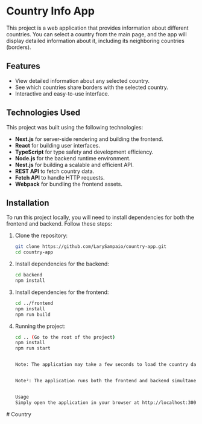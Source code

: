# **Country Info App**

This project is a web application that provides information about different countries. You can select a country from the main page, and the app will display detailed information about it, including its neighboring countries (borders).

## **Features**

- View detailed information about any selected country.
- See which countries share borders with the selected country.
- Interactive and easy-to-use interface.

## **Technologies Used**

This project was built using the following technologies:

- **Next.js** for server-side rendering and building the frontend.
- **React** for building user interfaces.
- **TypeScript** for type safety and development efficiency.
- **Node.js** for the backend runtime environment.
- **Nest.js** for building a scalable and efficient API.
- **REST API** to fetch country data.
- **Fetch API** to handle HTTP requests.
- **Webpack** for bundling the frontend assets.

## **Installation**

To run this project locally, you will need to install dependencies for both the frontend and backend. Follow these steps:

1. Clone the repository:

   ```bash
   git clone https://github.com/LarySampaio/country-app.git
   cd country-app

   ```

2. Install dependencies for the backend:

   ```bash
   cd backend
   npm install

   ```

3. Install dependencies for the frontend:

   ```bash
   cd ../frontend
   npm install
   npm run build

   ```

4. Running the project:

   ```bash
   cd .. (Go to the root of the project)
   npm install
   npm run start


   Note: The application may take a few seconds to load the country data. If it does not load at first, please refresh the page.


   Note²: The application runs both the frontend and backend simultaneously at http://localhost:3000/.


   Usage
   Simply open the application in your browser at http://localhost:3000/. On the main page, you can select a country to view detailed information about it, including its bordering countries.Q
   ```
#   C o u n t r y  
 